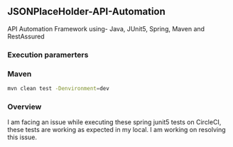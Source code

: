 ## JSONPlaceHolder-API-Automation
API Automation Framework using- Java, JUnit5, Spring, Maven and RestAssured

### Execution paramerters
### Maven
```sh 
mvn clean test -Denvironment=dev
```

### Overview
I am facing an issue while executing these spring junit5 tests on CircleCI, these tests are working as expected in my local. I am working on resolving this issue.


